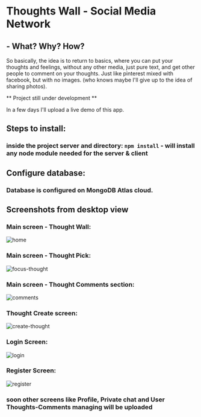 # Thoughts Wall - Social Media Network

## - What? Why? How?
So basically, the idea is to return to basics, where you can put your thoughts and feelings, without any other media, just pure text, and get other people to comment on your thoughts. Just like pinterest mixed with facebook, but with no images. (who knows maybe I'll give up to the idea of sharing photos).

** Project still under development **


In a few days I'll upload a live demo of this app.

## Steps to install:
### inside the project server and directory: `npm install` - will install any node module needed for the server & client

## Configure database:
### Database is configured on MongoDB Atlas cloud.

## Screenshots from desktop view
### Main screen - Thought Wall:
![home](https://user-images.githubusercontent.com/36458741/110866755-4f492680-82ce-11eb-8110-a37f6d2de07f.png)

### Main screen - Thought Pick:
![focus-thought](https://user-images.githubusercontent.com/36458741/110866816-6425ba00-82ce-11eb-8b9b-3ecca12d074a.png)

### Main screen - Thought Comments section:
![comments](https://user-images.githubusercontent.com/36458741/110866852-730c6c80-82ce-11eb-98f2-2cf7210e886a.png)

### Thought Create screen:
![create-thought](https://user-images.githubusercontent.com/36458741/110866895-86b7d300-82ce-11eb-98cf-77ee10525534.png)

### Login Screen: 
![login](https://user-images.githubusercontent.com/36458741/110866925-99caa300-82ce-11eb-98e9-c6fe6d037aca.png)

### Register Screen:
![register](https://user-images.githubusercontent.com/36458741/110866951-a3540b00-82ce-11eb-8708-7ea20a3f2db5.png)


### soon other screens like Profile, Private chat and User Thoughts-Comments managing will be uploaded
